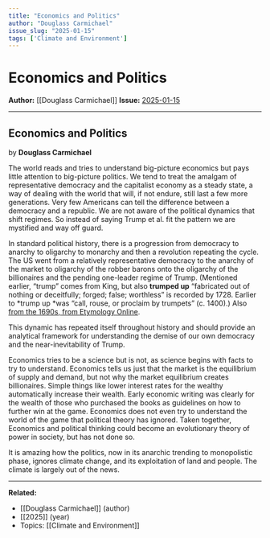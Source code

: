 ```yaml
---
title: "Economics and Politics"
author: "Douglass Carmichael"
issue_slug: "2025-01-15"
tags: ['Climate and Environment']
---
```


# Economics and Politics

**Author:** [[Douglass Carmichael]]
**Issue:** [2025-01-15](https://plex.collectivesensecommons.org/2025-01-15/)

---

## Economics and Politics
by **Douglass Carmichael**

The world reads and tries to understand big-picture economics but pays little attention to big-picture politics. We tend to treat the amalgam of representative democracy and the capitalist economy as a steady state, a way of dealing with the world that will, if not endure, still last a few more generations. Very few Americans can tell the difference between a democracy and a republic. We are not aware of the political dynamics that shift regimes. So instead of saying Trump et al. fit the pattern we are mystified and way off guard.

In standard political history, there is a progression from democracy to anarchy to oligarchy to monarchy and then a revolution repeating the cycle. The US went from a relatively representative democracy to the anarchy of the market to oligarchy of the robber barons onto the oligarchy of the billionaires and the pending one-leader regime of Trump. (Mentioned earlier, “trump” comes from King, but also **trumped up** “fabricated out of nothing or deceitfully; forged; false; worthless” is recorded by 1728. Earlier to *trump up *was “call, rouse, or proclaim by trumpets” (c. 1400).) Also [from the 1690s, from Etymology Online](https://www.etymonline.com/search?sort=a&q=from:1690s).

This dynamic has repeated itself throughout history and should provide an analytical framework for understanding the demise of our own democracy and the near-inevitability of Trump.

Economics tries to be a science but is not, as science begins with facts to try to understand. Economics tells us just that the market is the equilibrium of supply and demand, but not why the market equilibrium creates billionaires. Simple things like lower interest rates for the wealthy automatically increase their wealth. Early economic writing was clearly for the wealth of those who purchased the books as guidelines on how to further win at the game. Economics does not even try to understand the world of the game that political theory has ignored. Taken together, Economics and political thinking could become an evolutionary theory of power in society, but has not done so.

It is amazing how the politics, now in its anarchic trending to monopolistic phase, ignores climate change, and its exploitation of land and people. The climate is largely out of the news.

---

**Related:**
- [[Douglass Carmichael]] (author)
- [[2025]] (year)
- Topics: [[Climate and Environment]]

